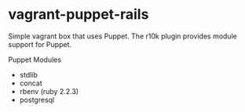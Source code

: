 # vagrant-puppet-rails

Simple vagrant box that uses Puppet. The r10k plugin provides module support for Puppet.

Puppet Modules
- stdlib
- concat
- rbenv (ruby 2.2.3)
- postgresql
